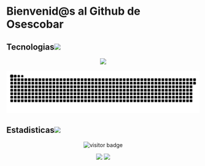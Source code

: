# Bienvenid@s al Github de Osescobar
## Tecnologias<img src = "https://media2.giphy.com/media/QssGEmpkyEOhBCb7e1/giphy.gif?cid=ecf05e47a0n3gi1bfqntqmob8g9aid1oyj2wr3ds3mg700bl&rid=giphy.gif" width = 32px> 
<p align="center">
<img width="500px"  src="https://skillicons.dev/icons?i=html,css,js,py,fastapi,django,php,angular,mysql,vscode,docker,postman,notion&perline=10"/>
</p>

  ![snake gif](https://github.com/TekyaygilFethi/TekyaygilFethi/blob/output/github-contribution-grid-snake.svg)

## Estadisticas<img src = "https://media2.giphy.com/media/QssGEmpkyEOhBCb7e1/giphy.gif?cid=ecf05e47a0n3gi1bfqntqmob8g9aid1oyj2wr3ds3mg700bl&rid=giphy.gif" width = 32px> 
<p align="center"><img src="https://profile-counter.glitch.me/osescobar/count.svg" alt="visitor badge"/></p>
<p align="center"><img src="https://github-readme-stats.vercel.app/api?username=osescobar&count_private=true&show_icons=true&&theme=chartreuse-dark&include_all_commits=true" width="400">             <img src="https://github-readme-stats.vercel.app/api/top-langs/?username=osescobar&layout=compact&hide=TSQL&theme=chartreuse-dark"></p>

